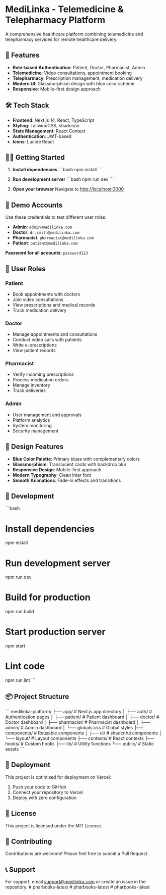 # MediLinka - Telemedicine & Telepharmacy Platform

A comprehensive healthcare platform combining telemedicine and telepharmacy services for remote healthcare delivery.

## 🚀 Features

- **Role-based Authentication**: Patient, Doctor, Pharmacist, Admin
- **Telemedicine**: Video consultations, appointment booking
- **Telepharmacy**: Prescription management, medication delivery
- **Modern UI**: Glassmorphism design with blue color scheme
- **Responsive**: Mobile-first design approach

## 🛠️ Tech Stack

- **Frontend**: Next.js 14, React, TypeScript
- **Styling**: TailwindCSS, shadcn/ui
- **State Management**: React Context
- **Authentication**: JWT-based
- **Icons**: Lucide React

## 🏃‍♂️ Getting Started

1. **Install dependencies**
   \`\`\`bash
   npm install
   \`\`\`

2. **Run development server**
   \`\`\`bash
   npm run dev
   \`\`\`

3. **Open your browser**
   Navigate to [http://localhost:3000](http://localhost:3000)

## 👥 Demo Accounts

Use these credentials to test different user roles:

- **Admin**: `admin@medilinka.com`
- **Doctor**: `dr.smith@medilinka.com`
- **Pharmacist**: `pharmacist@medilinka.com`
- **Patient**: `patient@medilinka.com`

**Password for all accounts**: `password123`

## 📱 User Roles

### Patient
- Book appointments with doctors
- Join video consultations
- View prescriptions and medical records
- Track medication delivery

### Doctor
- Manage appointments and consultations
- Conduct video calls with patients
- Write e-prescriptions
- View patient records

### Pharmacist
- Verify incoming prescriptions
- Process medication orders
- Manage inventory
- Track deliveries

### Admin
- User management and approvals
- Platform analytics
- System monitoring
- Security management

## 🎨 Design Features

- **Blue Color Palette**: Primary blues with complementary colors
- **Glassmorphism**: Translucent cards with backdrop blur
- **Responsive Design**: Mobile-first approach
- **Modern Typography**: Clean Inter font
- **Smooth Animations**: Fade-in effects and transitions

## 🔧 Development

\`\`\`bash
# Install dependencies
npm install

# Run development server
npm run dev

# Build for production
npm run build

# Start production server
npm start

# Lint code
npm run lint
\`\`\`

## 📦 Project Structure

\`\`\`
medilinka-platform/
├── app/                    # Next.js app directory
│   ├── auth/              # Authentication pages
│   ├── patient/           # Patient dashboard
│   ├── doctor/            # Doctor dashboard
│   ├── pharmacist/        # Pharmacist dashboard
│   ├── admin/             # Admin dashboard
│   └── globals.css        # Global styles
├── components/            # Reusable components
│   ├── ui/               # shadcn/ui components
│   └── layout/           # Layout components
├── contexts/             # React contexts
├── hooks/               # Custom hooks
├── lib/                 # Utility functions
└── public/              # Static assets
\`\`\`

## 🚀 Deployment

This project is optimized for deployment on Vercel:

1. Push your code to GitHub
2. Connect your repository to Vercel
3. Deploy with zero configuration

## 📄 License

This project is licensed under the MIT License.

## 🤝 Contributing

Contributions are welcome! Please feel free to submit a Pull Request.

## 📞 Support

For support, email support@medilinka.com or create an issue in the repository.
#   p h a r b o o k s - l a t e s t  
 #   p h a r b o o k s - l a t e s t  
 #   p h a r b o o k s - l a t e s t  
 